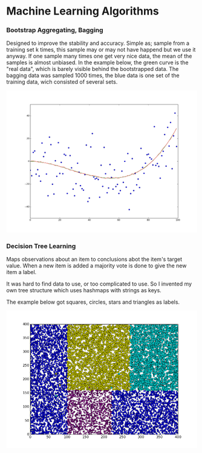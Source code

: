 Machine Learning Algorithms
===================================

### Bootstrap Aggregating, Bagging
Designed to improve the stability and accuracy. Simple as; sample from a training set k times, this sample may or may not have happend but we use it anyway. If one sample many times one get very nice data, the mean of the samples is almost unbiased.
In the example below, the green curve is the "real data", which is barely visible behind the bootstrapped data. The bagging data was sampled 1000 times, the blue data is one set of the training data, wich consisted of several sets.

![](images/bagging1.png)

### Decision Tree Learning
Maps observations about an item to conclusions abot the item's target value. When a new item is added a majority vote is done to give the new item a label.

It was hard to find data to use, or too complicated to use. So I invented my own tree structure which uses hashmaps with strings as keys.

The example below got squares, circles, stars and triangles as labels.

![](images/decision.png)

